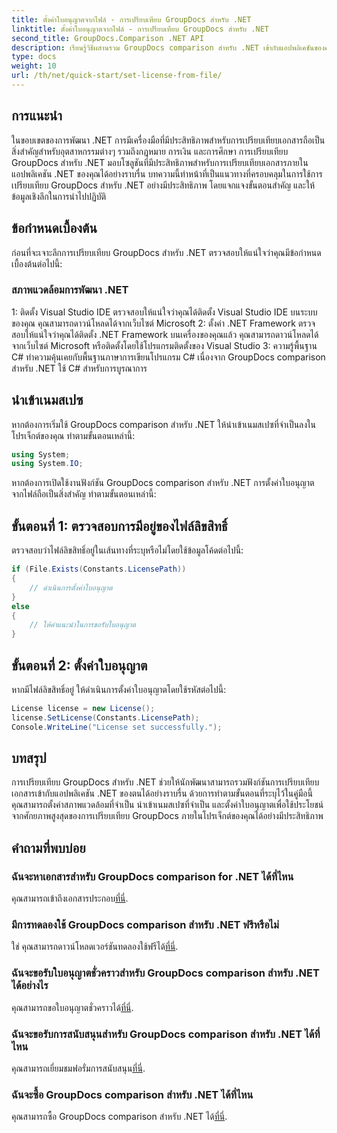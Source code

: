 ```yaml
---
title: ตั้งค่าใบอนุญาตจากไฟล์ - การเปรียบเทียบ GroupDocs สำหรับ .NET
linktitle: ตั้งค่าใบอนุญาตจากไฟล์ - การเปรียบเทียบ GroupDocs สำหรับ .NET
second_title: GroupDocs.Comparison .NET API
description: เรียนรู้วิธีผสานรวม GroupDocs comparison สำหรับ .NET เข้ากับแอปพลิเคชันของคุณได้อย่างราบรื่น ตั้งค่า นำเข้าเนมสเปซ และเปรียบเทียบเอกสารได้อย่างง่ายดาย
type: docs
weight: 10
url: /th/net/quick-start/set-license-from-file/
---
```

## การแนะนำ
ในขอบเขตของการพัฒนา .NET การมีเครื่องมือที่มีประสิทธิภาพสำหรับการเปรียบเทียบเอกสารถือเป็นสิ่งสำคัญสำหรับอุตสาหกรรมต่างๆ รวมถึงกฎหมาย การเงิน และการศึกษา การเปรียบเทียบ GroupDocs สำหรับ .NET มอบโซลูชันที่มีประสิทธิภาพสำหรับการเปรียบเทียบเอกสารภายในแอปพลิเคชัน .NET ของคุณได้อย่างราบรื่น บทความนี้ทำหน้าที่เป็นแนวทางที่ครอบคลุมในการใช้การเปรียบเทียบ GroupDocs สำหรับ .NET อย่างมีประสิทธิภาพ โดยแจกแจงขั้นตอนสำคัญ และให้ข้อมูลเชิงลึกในการนำไปปฏิบัติ
## ข้อกำหนดเบื้องต้น
ก่อนที่จะเจาะลึกการเปรียบเทียบ GroupDocs สำหรับ .NET ตรวจสอบให้แน่ใจว่าคุณมีข้อกำหนดเบื้องต้นต่อไปนี้:
### สภาพแวดล้อมการพัฒนา .NET
1: ติดตั้ง Visual Studio IDE
ตรวจสอบให้แน่ใจว่าคุณได้ติดตั้ง Visual Studio IDE บนระบบของคุณ คุณสามารถดาวน์โหลดได้จากเว็บไซต์ Microsoft
2: ตั้งค่า .NET Framework
ตรวจสอบให้แน่ใจว่าคุณได้ติดตั้ง .NET Framework บนเครื่องของคุณแล้ว คุณสามารถดาวน์โหลดได้จากเว็บไซต์ Microsoft หรือติดตั้งโดยใช้โปรแกรมติดตั้งของ Visual Studio
3: ความรู้พื้นฐาน C#
ทำความคุ้นเคยกับพื้นฐานภาษาการเขียนโปรแกรม C# เนื่องจาก GroupDocs comparison สำหรับ .NET ใช้ C# สำหรับการบูรณาการ

## นำเข้าเนมสเปซ
หากต้องการเริ่มใช้ GroupDocs comparison สำหรับ .NET ให้นำเข้าเนมสเปซที่จำเป็นลงในโปรเจ็กต์ของคุณ ทำตามขั้นตอนเหล่านี้:
```csharp
using System;
using System.IO;
```

หากต้องการเปิดใช้งานฟังก์ชัน GroupDocs comparison สำหรับ .NET การตั้งค่าใบอนุญาตจากไฟล์ถือเป็นสิ่งสำคัญ ทำตามขั้นตอนเหล่านี้:
## ขั้นตอนที่ 1: ตรวจสอบการมีอยู่ของไฟล์ลิขสิทธิ์
ตรวจสอบว่าไฟล์ลิขสิทธิ์อยู่ในเส้นทางที่ระบุหรือไม่โดยใช้ข้อมูลโค้ดต่อไปนี้:
```csharp
if (File.Exists(Constants.LicensePath))
{
    // ดำเนินการตั้งค่าใบอนุญาต
}
else
{
    // ให้คำแนะนำในการขอรับใบอนุญาต
}
```
## ขั้นตอนที่ 2: ตั้งค่าใบอนุญาต
หากมีไฟล์ลิขสิทธิ์อยู่ ให้ดำเนินการตั้งค่าใบอนุญาตโดยใช้รหัสต่อไปนี้:
```csharp
License license = new License();
license.SetLicense(Constants.LicensePath);
Console.WriteLine("License set successfully.");
```

## บทสรุป
การเปรียบเทียบ GroupDocs สำหรับ .NET ช่วยให้นักพัฒนาสามารถรวมฟังก์ชันการเปรียบเทียบเอกสารเข้ากับแอปพลิเคชัน .NET ของตนได้อย่างราบรื่น ด้วยการทำตามขั้นตอนที่ระบุไว้ในคู่มือนี้ คุณสามารถตั้งค่าสภาพแวดล้อมที่จำเป็น นำเข้าเนมสเปซที่จำเป็น และตั้งค่าใบอนุญาตเพื่อใช้ประโยชน์จากศักยภาพสูงสุดของการเปรียบเทียบ GroupDocs ภายในโปรเจ็กต์ของคุณได้อย่างมีประสิทธิภาพ
## คำถามที่พบบ่อย
### ฉันจะหาเอกสารสำหรับ GroupDocs comparison for .NET ได้ที่ไหน
 คุณสามารถเข้าถึงเอกสารประกอบ[ที่นี่](https://reference.groupdocs.com/comparison/net/).
### มีการทดลองใช้ GroupDocs comparison สำหรับ .NET ฟรีหรือไม่
 ใช่ คุณสามารถดาวน์โหลดเวอร์ชันทดลองใช้ฟรีได้[ที่นี่](https://releases.groupdocs.com/).
### ฉันจะขอรับใบอนุญาตชั่วคราวสำหรับ GroupDocs comparison สำหรับ .NET ได้อย่างไร
 คุณสามารถขอใบอนุญาตชั่วคราวได้[ที่นี่](https://purchase.groupdocs.com/temporary-license/).
### ฉันจะขอรับการสนับสนุนสำหรับ GroupDocs comparison สำหรับ .NET ได้ที่ไหน
 คุณสามารถเยี่ยมชมฟอรั่มการสนับสนุน[ที่นี่](https://forum.groupdocs.com/c/comparison/12).
### ฉันจะซื้อ GroupDocs comparison สำหรับ .NET ได้ที่ไหน
 คุณสามารถซื้อ GroupDocs comparison สำหรับ .NET ได้[ที่นี่](https://purchase.groupdocs.com/buy).